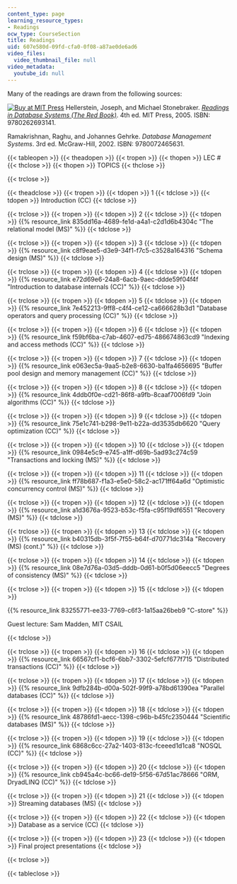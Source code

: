 ```yaml
---
content_type: page
learning_resource_types:
- Readings
ocw_type: CourseSection
title: Readings
uid: 607e580d-09fd-cfa0-0f08-a87ae0de6ad6
video_files:
  video_thumbnail_file: null
video_metadata:
  youtube_id: null
---
```


Many of the readings are drawn from the following sources:

[![Buy at MIT Press](/images/mp_logo.gif)](https://mitpress.mit.edu/9780262693141) Hellerstein, Joseph, and Michael Stonebraker. [_Readings in Database Systems (The Red Book)_](https://mitpress.mit.edu/9780262693141). 4th ed. MIT Press, 2005. ISBN: 9780262693141.

Ramakrishnan, Raghu, and Johannes Gehrke. _Database Management Systems_. 3rd ed. McGraw-Hill, 2002. ISBN: 9780072465631.

{{< tableopen >}}
{{< theadopen >}}
{{< tropen >}}
{{< thopen >}}
LEC #
{{< thclose >}}
{{< thopen >}}
TOPICS
{{< thclose >}}

{{< trclose >}}

{{< theadclose >}}
{{< tropen >}}
{{< tdopen >}}
1
{{< tdclose >}}
{{< tdopen >}}
Introduction (CC)
{{< tdclose >}}

{{< trclose >}}
{{< tropen >}}
{{< tdopen >}}
2
{{< tdclose >}}
{{< tdopen >}}
{{% resource_link 835dd16a-4689-fe1d-a4a1-c2d1d6b4304c "The relational model (MS)" %}}
{{< tdclose >}}

{{< trclose >}}
{{< tropen >}}
{{< tdopen >}}
3
{{< tdclose >}}
{{< tdopen >}}
{{% resource_link c8f9eae5-d3e9-34f1-f7c5-c3528a164316 "Schema design (MS)" %}}
{{< tdclose >}}

{{< trclose >}}
{{< tropen >}}
{{< tdopen >}}
4
{{< tdclose >}}
{{< tdopen >}}
{{% resource_link e72d69e6-24a8-6acb-9aec-ddde59f04f4f "Introduction to database internals (CC)" %}}
{{< tdclose >}}

{{< trclose >}}
{{< tropen >}}
{{< tdopen >}}
5
{{< tdclose >}}
{{< tdopen >}}
{{% resource_link 7e452213-9ff8-c4f4-ce12-ca666628b3d1 "Database operators and query processing (CC)" %}}
{{< tdclose >}}

{{< trclose >}}
{{< tropen >}}
{{< tdopen >}}
6
{{< tdclose >}}
{{< tdopen >}}
{{% resource_link f59bf6ba-c7ab-4607-ed75-486674863cd9 "Indexing and access methods (CC)" %}}
{{< tdclose >}}

{{< trclose >}}
{{< tropen >}}
{{< tdopen >}}
7
{{< tdclose >}}
{{< tdopen >}}
{{% resource_link e063ec5a-9aa5-b2e8-6630-ba1fa4656695 "Buffer pool design and memory management (CC)" %}}
{{< tdclose >}}

{{< trclose >}}
{{< tropen >}}
{{< tdopen >}}
8
{{< tdclose >}}
{{< tdopen >}}
{{% resource_link 4ddb0f0e-cd21-86f8-a9fb-8caaf7006fd9 "Join algorithms (CC)" %}}
{{< tdclose >}}

{{< trclose >}}
{{< tropen >}}
{{< tdopen >}}
9
{{< tdclose >}}
{{< tdopen >}}
{{% resource_link 75e1c741-b298-9e11-b22a-dd3535db6620 "Query optimization (CC)" %}}
{{< tdclose >}}

{{< trclose >}}
{{< tropen >}}
{{< tdopen >}}
10
{{< tdclose >}}
{{< tdopen >}}
{{% resource_link 0984e5c9-e745-a1ff-d69b-5ad93c274c59 "Transactions and locking (MS)" %}}
{{< tdclose >}}

{{< trclose >}}
{{< tropen >}}
{{< tdopen >}}
11
{{< tdclose >}}
{{< tdopen >}}
{{% resource_link ff78b687-f1a3-e5e0-58c2-ac171ff64a6d "Optimistic concurrency control (MS)" %}}
{{< tdclose >}}

{{< trclose >}}
{{< tropen >}}
{{< tdopen >}}
12
{{< tdclose >}}
{{< tdopen >}}
{{% resource_link a1d3676a-9523-b53c-f5fa-c95f19df6551 "Recovery (MS)" %}}
{{< tdclose >}}

{{< trclose >}}
{{< tropen >}}
{{< tdopen >}}
13
{{< tdclose >}}
{{< tdopen >}}
{{% resource_link b40315db-3f5f-7f55-b64f-d70771dc314a "Recovery (MS) (cont.)" %}}
{{< tdclose >}}

{{< trclose >}}
{{< tropen >}}
{{< tdopen >}}
14
{{< tdclose >}}
{{< tdopen >}}
{{% resource_link 08e7d76a-03d5-dddb-0d61-b0f5d06eecc5 "Degrees of consistency (MS)" %}}
{{< tdclose >}}

{{< trclose >}}
{{< tropen >}}
{{< tdopen >}}
15
{{< tdclose >}}
{{< tdopen >}}


{{% resource_link 83255771-ee33-7769-c6f3-1a15aa26beb9 "C-store" %}}

Guest lecture: Sam Madden, MIT CSAIL


{{< tdclose >}}

{{< trclose >}}
{{< tropen >}}
{{< tdopen >}}
16
{{< tdclose >}}
{{< tdopen >}}
{{% resource_link 66567cf1-bcf6-6bb7-3302-5efcf677f715 "Distributed transactions (CC)" %}}
{{< tdclose >}}

{{< trclose >}}
{{< tropen >}}
{{< tdopen >}}
17
{{< tdclose >}}
{{< tdopen >}}
{{% resource_link 9dfb284b-d00a-502f-99f9-a78bd61390ea "Parallel databases (CC)" %}}
{{< tdclose >}}

{{< trclose >}}
{{< tropen >}}
{{< tdopen >}}
18
{{< tdclose >}}
{{< tdopen >}}
{{% resource_link 48786fd1-aecc-1398-c96b-b45fc2350444 "Scientific databases (MS)" %}}
{{< tdclose >}}

{{< trclose >}}
{{< tropen >}}
{{< tdopen >}}
19
{{< tdclose >}}
{{< tdopen >}}
{{% resource_link 6868c6cc-27a2-1403-813c-fceeed1d1ca8 "NOSQL (CC)" %}}
{{< tdclose >}}

{{< trclose >}}
{{< tropen >}}
{{< tdopen >}}
20
{{< tdclose >}}
{{< tdopen >}}
{{% resource_link cb945a4c-bc66-de19-5f56-67d51ac78666 "ORM, DryadLINQ (CC)" %}}
{{< tdclose >}}

{{< trclose >}}
{{< tropen >}}
{{< tdopen >}}
21
{{< tdclose >}}
{{< tdopen >}}
Streaming databases (MS)
{{< tdclose >}}

{{< trclose >}}
{{< tropen >}}
{{< tdopen >}}
22
{{< tdclose >}}
{{< tdopen >}}
Database as a service (CC)
{{< tdclose >}}

{{< trclose >}}
{{< tropen >}}
{{< tdopen >}}
23
{{< tdclose >}}
{{< tdopen >}}
Final project presentations
{{< tdclose >}}

{{< trclose >}}

{{< tableclose >}}